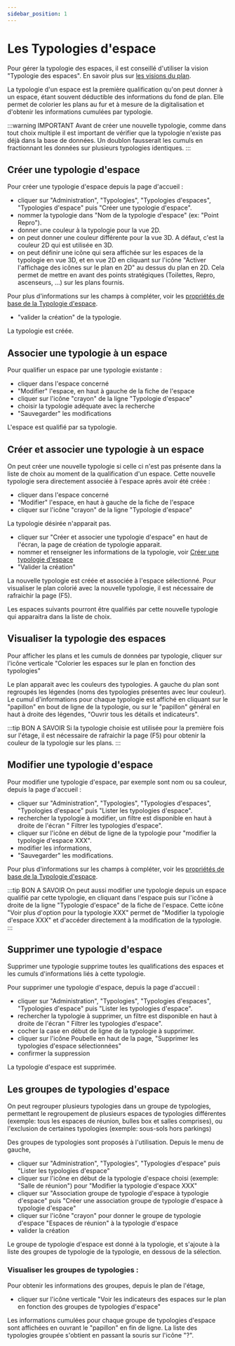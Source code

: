 ```yaml
---
sidebar_position: 1
---
```

# Les Typologies d'espace

Pour gérer la typologie des espaces, il est conseillé d'utiliser la vision "Typologie des espaces".
En savoir plus sur [les visions du plan](/docs/courses/views/planviews.md#vision-typologies-des-espaces).

La typologie d'un espace est la première qualification qu'on peut donner à un espace, étant souvent déductible des informations du fond de plan.
Elle permet de colorier les plans au fur et à mesure de la digitalisation et d'obtenir les informations cumulées par typologie.

:::warning IMPORTANT
Avant de créer une nouvelle typologie, comme dans tout choix multiple il est important de vérifier que la typologie n'existe pas déjà dans la base de données. Un doublon fausserait les cumuls en fractionnant les données sur plusieurs typologies identiques.
:::

## Créer une typologie d'espace

Pour créer une typologie d'espace depuis la page d'accueil :

-   cliquer sur "Administration", "Typologies", "Typologies d'espaces", "Typologies d'espace" puis "Créer une typologie d'espace".
-   nommer la typologie dans "Nom de la typologie d'espace" (ex: "Point Repro").
-   donner une couleur à la typologie pour la vue 2D.
-   on peut donner une couleur  différente pour la vue 3D. A défaut, c'est la couleur 2D qui est utilisée en 3D.
-   on peut définir une icône qui sera affichée sur les espaces de la typologie en vue 3D, et en vue 2D en cliquant sur l'icône "Activer l'affichage des icônes sur le plan en 2D" au dessus du plan en 2D. Cela permet de mettre en avant des points stratégiques (Toilettes, Repro, ascenseurs, ...) sur les plans fournis.

Pour plus d'informations sur les champs à compléter, voir les [propriétés de base de la Typologie d'espace](/entities/admin/types/room-types/room-type).

-   "valider la création" de la typologie.

La typologie est créée.

## Associer une typologie à un espace

Pour qualifier un espace par une typologie existante :

-   cliquer dans l'espace concerné
-   "Modifier" l'espace, en haut à gauche de la fiche de l'espace
-   cliquer sur l'icône "crayon" de la ligne "Typologie d'espace"
-   choisir la typologie adéquate avec la recherche
-   "Sauvegarder" les modifications

L'espace est qualifié par sa typologie.

## Créer et associer une typologie à un espace

On peut créer une nouvelle typologie si celle ci n'est pas présente dans la liste de choix au moment de la qualification d'un espace.
Cette nouvelle typologie sera directement associée à l'espace après avoir été créée :

-   cliquer dans l'espace concerné
-   "Modifier" l'espace, en haut à gauche de la fiche de l'espace
-   cliquer sur l'icône "crayon" de la ligne "Typologie d'espace"

La typologie désirée n'apparait pas.

-   cliquer sur "Créer et associer une typologie d'espace" en haut de l'écran, la page de création de typologie apparait.
-   nommer et renseigner les informations de la typologie, voir [Créer une typologie d'espace](/docs/tutorials/surfaces/room/roomtype.md#cr%C3%A9er-une-typologie-despace)
-   "Valider la création"

La nouvelle typologie est créée et associée à l'espace sélectionné.
Pour visualiser le plan colorié avec la nouvelle typologie, il est nécessaire de rafraichir la page (F5).

Les espaces suivants pourront être qualifiés par cette nouvelle typologie qui apparaitra dans la liste de choix.


## Visualiser la typologie des espaces

Pour afficher les plans et les cumuls de données par typologie, cliquer sur l'icône verticale "Colorier les espaces sur le plan en fonction des typologies"

Le plan apparait avec les couleurs des typologies.
A gauche du plan sont regroupés les légendes (noms des typologies présentes avec leur couleur).
Le cumul d'informations pour chaque typologie est affiché en cliquant sur le "papillon" en bout de ligne de la typologie, ou sur le "papillon" général en haut à droite des légendes, "Ouvrir tous les détails et indicateurs".

:::tip BON A SAVOIR
Si la typologie choisie est utilisée pour la première fois sur l'étage, il est nécessaire de rafraichir la page (F5) pour obtenir la couleur de la typologie sur les plans.
:::

## Modifier une typologie d'espace

Pour modifier une typologie d'espace, par exemple sont nom ou sa couleur, depuis la page d'accueil :

-   cliquer sur "Administration", "Typologies", "Typologies d'espaces", "Typologies d'espace" puis "Lister les typologies d'espace".
-   rechercher la typologie à modifier, un filtre est disponible en haut à droite de l'écran " Filtrer les typologies d'espace".
-   cliquer sur l'icône en début de ligne de la typologie pour "modifier la typologie d'espace XXX".
-   modifier les informations,
-   "Sauvegarder" les modifications.

Pour plus d'informations sur les champs à compléter, voir les [propriétés de base de la Typologie d'espace](/entities/admin/types/room-types/room-type).

:::tip BON A SAVOIR
On peut aussi modifier une typologie depuis un espace qualifié par cette typologie, en cliquant dans l'espace puis sur l'icône à droite de la ligne "Typologie d'espace" de la fiche de l'espace. Cette icône "Voir plus d'option pour la typologie XXX" permet de "Modifier la typologie d'espace XXX" et d'accéder directement à la modification de la typologie.
:::


## Supprimer une typologie d'espace

Supprimer une typologie supprime toutes les qualifications des espaces et les cumuls d'informations liés à cette typologie.

Pour supprimer une typologie d'espace, depuis la page d'accueil :

-   cliquer sur "Administration", "Typologies", "Typologies d'espaces", "Typologies d'espace" puis "Lister les typologies d'espace".
-   rechercher la typologie à supprimer, un filtre est disponible en haut à droite de l'écran " Filtrer les typologies d'espace".
-   cocher la case en début de ligne de la typologie à supprimer.
-   cliquer sur l'icône Poubelle en haut de la page, "Supprimer les typologies d'espace sélectionnées"
-   confirmer la suppression

La typologie d'espace est supprimée.

## Les groupes de typologies d'espace

On peut regrouper plusieurs typologies dans un groupe de typologies, permettant le regroupement de plusieurs espaces de typologies différentes (exemple: tous les espaces de réunion, bulles box et salles comprises), ou l'exclusion de certaines typologies (exemple: sous-sols hors parkings)

Des groupes de typologies sont proposés à l'utilisation. Depuis le menu de gauche,

-   cliquer sur "Administration", "Typologies", "Typologies d'espace" puis "Lister les typologies d'espace"
-   cliquer sur l'icône en début de la typologie d'espace choisi (exemple: "Salle de réunion") pour "Modifier la typologie d'espace XXX"
-   cliquer sur "Association groupe de typologie d'espace à typologie d'espace" puis "Créer une association groupe de typologie d'espace à typologie d'espace"
-   cliquer sur l'icône "crayon" pour donner le groupe de typologie d'espace "Espaces de réunion" à la typologie d'espace
-   valider la création

Le groupe de typologie d'espace est donné à la typologie, et s'ajoute à la liste des groupes de typologie de la typologie, en dessous de la sélection.

### Visualiser les groupes de typologies :

Pour obtenir les informations des groupes, depuis le plan de l'étage,

-   cliquer sur l'icône verticale "Voir les indicateurs des espaces sur le plan en fonction des groupes de typologies d'espace"

Les informations cumulées pour chaque groupe de typologies d'espace sont affichées en ouvrant le "papillon" en fin de ligne.
La liste des typologies groupée s'obtient en passant la souris sur l'icône "?".
